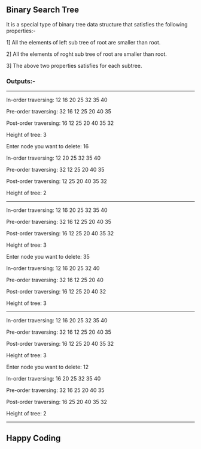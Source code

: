 ## Binary Search Tree

It is a special type of binary tree data structure that satisfies the following properties:- 

1] All the elements of left sub tree of root are smaller than root.

2] All the elements of roght sub tree of root are smaller than root.

3] The above two properties satisfies for each subtree.

### Outputs:-

______________________________________________________________________________________

In-order traversing: 12 16 20 25 32 35 40

Pre-order traversing: 32 16 12 25 20 40 35

Post-order traversing: 16 12 25 20 40 35 32

Height of tree: 3

Enter node you want to delete: 16

In-order traversing: 12 20 25 32 35 40

Pre-order traversing: 32 12 25 20 40 35

Post-order traversing: 12 25 20 40 35 32

Height of tree: 2

--------------------------------------------------

In-order traversing: 12 16 20 25 32 35 40

Pre-order traversing: 32 16 12 25 20 40 35

Post-order traversing: 16 12 25 20 40 35 32

Height of tree: 3

Enter node you want to delete: 35

In-order traversing: 12 16 20 25 32 40

Pre-order traversing: 32 16 12 25 20 40

Post-order traversing: 16 12 25 20 40 32

Height of tree: 3

-------------------------------------------------

In-order traversing: 12 16 20 25 32 35 40

Pre-order traversing: 32 16 12 25 20 40 35

Post-order traversing: 16 12 25 20 40 35 32

Height of tree: 3

Enter node you want to delete: 12

In-order traversing: 16 20 25 32 35 40

Pre-order traversing: 32 16 25 20 40 35

Post-order traversing: 16 25 20 40 35 32

Height of tree: 2

------------------------------------------------

## Happy Coding
